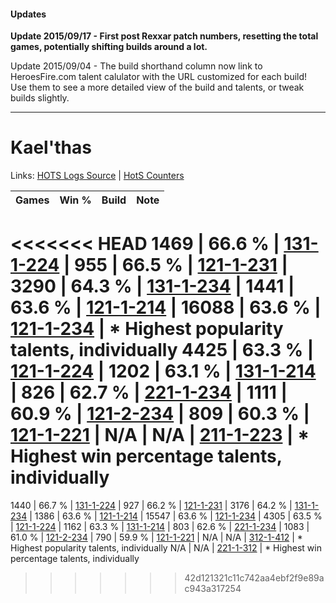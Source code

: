 #### Updates
**Update 2015/09/17 - First post Rexxar patch numbers, resetting the total games, potentially shifting builds around a lot.**

Update 2015/09/04 - The build shorthand column now link to HeroesFire.com talent calulator with the URL customized for each build!  
Use them to see a more detailed view of the build and talents, or tweak builds slightly.

***

# Kael'thas

Links: [HOTS Logs Source](https://www.hotslogs.com/Sitewide/HeroDetails?Hero=Kael'thas) | [HotS Counters](http://hotscounters.com/#/hero/Kael'thas)

Games  | Win %  | Build     | Note
-----  | -----  | -----     | ----
<<<<<<< HEAD
1469   | 66.6 % | [131-1-224](http://www.heroesfire.com/hots/talent-calculator/kaelthas#h9Xu) | 
955    | 66.5 % | [121-1-231](http://www.heroesfire.com/hots/talent-calculator/kaelthas#gn7V) | 
3290   | 64.3 % | [131-1-234](http://www.heroesfire.com/hots/talent-calculator/kaelthas#h9Y2) | 
1441   | 63.6 % | [121-1-214](http://www.heroesfire.com/hots/talent-calculator/kaelthas#gn7E) | 
16088  | 63.6 % | [121-1-234](http://www.heroesfire.com/hots/talent-calculator/kaelthas#gn7Y) | * Highest popularity talents, individually
4425   | 63.3 % | [121-1-224](http://www.heroesfire.com/hots/talent-calculator/kaelthas#gn7O) | 
1202   | 63.1 % | [131-1-214](http://www.heroesfire.com/hots/talent-calculator/kaelthas#h9Xk) | 
826    | 62.7 % | [221-1-234](http://www.heroesfire.com/hots/talent-calculator/kaelthas#kbGY) | 
1111   | 60.9 % | [121-2-234](http://www.heroesfire.com/hots/talent-calculator/kaelthas#gnNA) | 
809    | 60.3 % | [121-1-221](http://www.heroesfire.com/hots/talent-calculator/kaelthas#gn7L) | 
N/A    | N/A    | [211-1-223](http://www.heroesfire.com/hots/talent-calculator/kaelthas#kCrt) | * Highest win percentage talents, individually
=======
1440   | 66.7 % | [131-1-224](http://www.heroesfire.com/hots/talent-calculator/kaelthas#h9Xu) | 
927    | 66.2 % | [121-1-231](http://www.heroesfire.com/hots/talent-calculator/kaelthas#gn7V) | 
3176   | 64.2 % | [131-1-234](http://www.heroesfire.com/hots/talent-calculator/kaelthas#h9Y2) | 
1386   | 63.6 % | [121-1-214](http://www.heroesfire.com/hots/talent-calculator/kaelthas#gn7E) | 
15547  | 63.6 % | [121-1-234](http://www.heroesfire.com/hots/talent-calculator/kaelthas#gn7Y) | 
4305   | 63.5 % | [121-1-224](http://www.heroesfire.com/hots/talent-calculator/kaelthas#gn7O) | 
1162   | 63.3 % | [131-1-214](http://www.heroesfire.com/hots/talent-calculator/kaelthas#h9Xk) | 
803    | 62.6 % | [221-1-234](http://www.heroesfire.com/hots/talent-calculator/kaelthas#kbGY) | 
1083   | 61.0 % | [121-2-234](http://www.heroesfire.com/hots/talent-calculator/kaelthas#gnNA) | 
790    | 59.9 % | [121-1-221](http://www.heroesfire.com/hots/talent-calculator/kaelthas#gn7L) | 
N/A    | N/A    | [312-1-412](http://www.heroesfire.com/hots/talent-calculator/kaelthas#o3U4) | * Highest popularity talents, individually
N/A    | N/A    | [221-1-312](http://www.heroesfire.com/hots/talent-calculator/kaelthas#kbHm) | * Highest win percentage talents, individually
>>>>>>> 42d121321c11c742aa4ebf2f9e89ac943a317254
